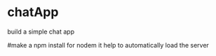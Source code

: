 # chatApp
build a simple chat app 

#make a npm install for nodem 
it help to automatically load the server
